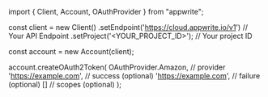 import { Client, Account, OAuthProvider } from "appwrite";

const client = new Client()
    .setEndpoint('https://cloud.appwrite.io/v1') // Your API Endpoint
    .setProject('<YOUR_PROJECT_ID>'); // Your project ID

const account = new Account(client);

account.createOAuth2Token(
    OAuthProvider.Amazon, // provider
    'https://example.com', // success (optional)
    'https://example.com', // failure (optional)
    [] // scopes (optional)
);

